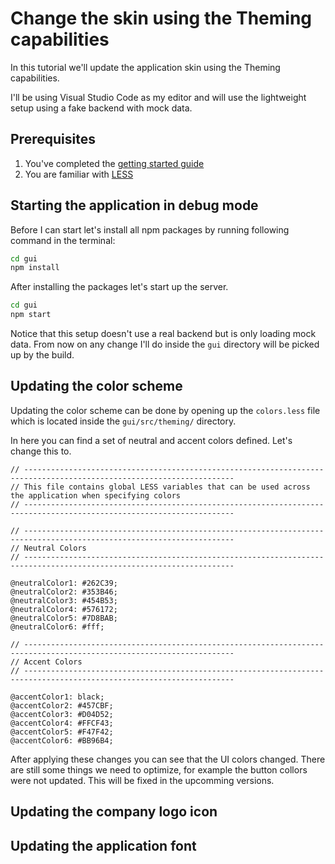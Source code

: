 # Change the skin using the Theming capabilities

In this tutorial we'll update the application skin using the Theming capabilities.

I'll be using Visual Studio Code as my editor and will use the lightweight setup using a fake backend with mock data.

## Prerequisites

1. You've completed the [getting started guide](../Getting-started.md)
2. You are familiar with [LESS](http://lesscss.org/)

## Starting the application in debug mode

Before I can start let's install all npm packages by running following command in the terminal:

```bash
cd gui
npm install
```

After installing the packages let's start up the server.

```bash
cd gui
npm start
```

Notice that this setup doesn't use a real backend but is only loading mock data.
From now on any change I'll do inside the `gui` directory will be picked up by the build. 

## Updating the color scheme

Updating the color scheme can be done by opening up the `colors.less` file which is located inside the `gui/src/theming/` directory.

In here you can find a set of neutral and accent colors defined. Let's change this to.

```less
// ---------------------------------------------------------------------------------------------------------------------
// This file contains global LESS variables that can be used across the application when specifying colors
// ---------------------------------------------------------------------------------------------------------------------

// ---------------------------------------------------------------------------------------------------------------------
// Neutral Colors
// ---------------------------------------------------------------------------------------------------------------------

@neutralColor1: #262C39;
@neutralColor2: #353B46;
@neutralColor3: #454B53;
@neutralColor4: #576172;
@neutralColor5: #7D8BAB;
@neutralColor6: #fff;

// ---------------------------------------------------------------------------------------------------------------------
// Accent Colors
// ---------------------------------------------------------------------------------------------------------------------

@accentColor1: black;
@accentColor2: #457CBF;
@accentColor3: #D04D52;
@accentColor4: #FFCF43;
@accentColor5: #F47F42;
@accentColor6: #BB96B4;
```

After applying these changes you can see that the UI colors changed. 
There are still some things we need to optimize, for example the button collors were not updated. This will be fixed in the upcomming versions.

## Updating the company logo icon

## Updating the application font